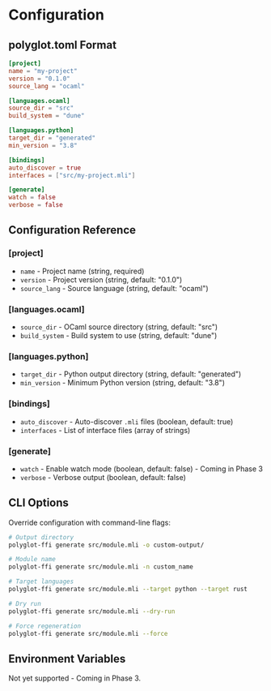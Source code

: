 # Configuration

## polyglot.toml Format

```toml
[project]
name = "my-project"
version = "0.1.0"
source_lang = "ocaml"

[languages.ocaml]
source_dir = "src"
build_system = "dune"

[languages.python]
target_dir = "generated"
min_version = "3.8"

[bindings]
auto_discover = true
interfaces = ["src/my-project.mli"]

[generate]
watch = false
verbose = false
```

## Configuration Reference

### [project]

- `name` - Project name (string, required)
- `version` - Project version (string, default: "0.1.0")
- `source_lang` - Source language (string, default: "ocaml")

### [languages.ocaml]

- `source_dir` - OCaml source directory (string, default: "src")
- `build_system` - Build system to use (string, default: "dune")

### [languages.python]

- `target_dir` - Python output directory (string, default: "generated")
- `min_version` - Minimum Python version (string, default: "3.8")

### [bindings]

- `auto_discover` - Auto-discover `.mli` files (boolean, default: true)
- `interfaces` - List of interface files (array of strings)

### [generate]

- `watch` - Enable watch mode (boolean, default: false) - Coming in Phase 3
- `verbose` - Verbose output (boolean, default: false)

## CLI Options

Override configuration with command-line flags:

```bash
# Output directory
polyglot-ffi generate src/module.mli -o custom-output/

# Module name
polyglot-ffi generate src/module.mli -n custom_name

# Target languages
polyglot-ffi generate src/module.mli --target python --target rust

# Dry run
polyglot-ffi generate src/module.mli --dry-run

# Force regeneration
polyglot-ffi generate src/module.mli --force
```

## Environment Variables

Not yet supported - Coming in Phase 3.
